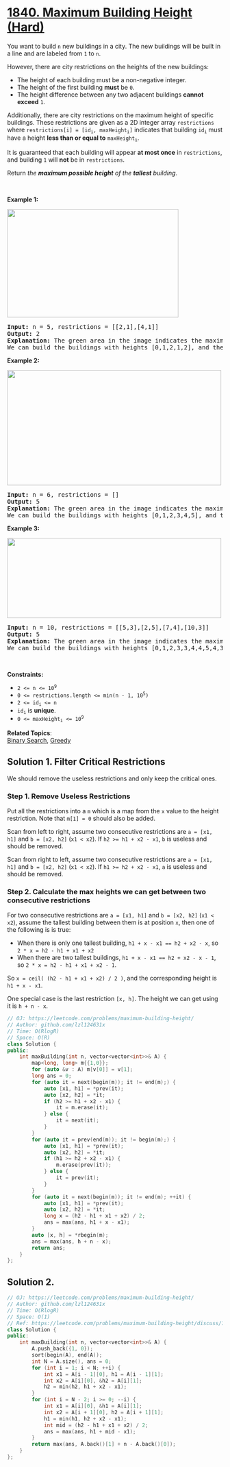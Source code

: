 # [1840. Maximum Building Height (Hard)](https://leetcode.com/problems/maximum-building-height/)

<p>You want to build <code>n</code> new buildings in a city. The new buildings will be built in a line and are labeled from <code>1</code> to <code>n</code>.</p>

<p>However, there are city restrictions on the heights of the new buildings:</p>

<ul>
	<li>The height of each building must be a non-negative integer.</li>
	<li>The height of the first building <strong>must</strong> be <code>0</code>.</li>
	<li>The height difference between any two adjacent buildings <strong>cannot exceed</strong> <code>1</code>.</li>
</ul>

<p>Additionally, there are city restrictions on the maximum height of specific buildings. These restrictions are given as a 2D integer array <code>restrictions</code> where <code>restrictions[i] = [id<sub>i</sub>, maxHeight<sub>i</sub>]</code> indicates that building <code>id<sub>i</sub></code> must have a height <strong>less than or equal to</strong> <code>maxHeight<sub>i</sub></code>.</p>

<p>It is guaranteed that each building will appear <strong>at most once</strong> in <code>restrictions</code>, and building <code>1</code> will <strong>not</strong> be in <code>restrictions</code>.</p>

<p>Return <em>the <strong>maximum possible height</strong> of the <strong>tallest</strong> building</em>.</p>

<p>&nbsp;</p>
<p><strong>Example 1:</strong></p>
<img alt="" src="https://assets.leetcode.com/uploads/2021/04/08/ic236-q4-ex1-1.png" style="width: 400px; height: 253px;">
<pre><strong>Input:</strong> n = 5, restrictions = [[2,1],[4,1]]
<strong>Output:</strong> 2
<strong>Explanation:</strong> The green area in the image indicates the maximum allowed height for each building.
We can build the buildings with heights [0,1,2,1,2], and the tallest building has a height of 2.</pre>

<p><strong>Example 2:</strong></p>
<img alt="" src="https://assets.leetcode.com/uploads/2021/04/08/ic236-q4-ex2.png" style="width: 500px; height: 269px;">
<pre><strong>Input:</strong> n = 6, restrictions = []
<strong>Output:</strong> 5
<strong>Explanation:</strong> The green area in the image indicates the maximum allowed height for each building.
We can build the buildings with heights [0,1,2,3,4,5], and the tallest building has a height of 5.
</pre>

<p><strong>Example 3:</strong></p>
<img alt="" src="https://assets.leetcode.com/uploads/2021/04/08/ic236-q4-ex3.png" style="width: 500px; height: 187px;">
<pre><strong>Input:</strong> n = 10, restrictions = [[5,3],[2,5],[7,4],[10,3]]
<strong>Output:</strong> 5
<strong>Explanation:</strong> The green area in the image indicates the maximum allowed height for each building.
We can build the buildings with heights [0,1,2,3,3,4,4,5,4,3], and the tallest building has a height of 5.
</pre>

<p>&nbsp;</p>
<p><strong>Constraints:</strong></p>

<ul>
	<li><code>2 &lt;= n &lt;= 10<sup>9</sup></code></li>
	<li><code>0 &lt;= restrictions.length &lt;= min(n - 1, 10<sup>5</sup>)</code></li>
	<li><code>2 &lt;= id<sub>i</sub> &lt;= n</code></li>
	<li><code>id<sub>i</sub></code>&nbsp;is <strong>unique</strong>.</li>
	<li><code>0 &lt;= maxHeight<sub>i</sub> &lt;= 10<sup>9</sup></code></li>
</ul>


**Related Topics**:  
[Binary Search](https://leetcode.com/tag/binary-search/), [Greedy](https://leetcode.com/tag/greedy/)

## Solution 1. Filter Critical Restrictions

We should remove the useless restrictions and only keep the critical ones.

### Step 1. Remove Useless Restrictions

Put all the restrictions into a `m` which is a map from the `x` value to the height restriction. Note that `m[1] = 0` should also be added.

Scan from left to right, assume two consecutive restrictions are `a = [x1, h1]` and `b = [x2, h2]` (`x1 < x2`). If `h2 >= h1 + x2 - x1`, `b` is useless and should be removed.

Scan from right to left, assume two consecutive restrictions are `a = [x1, h1]` and `b = [x2, h2]` (`x1 < x2`). If `h1 >= h2 + x2 - x1`, `a` is useless and should be removed.

### Step 2. Calculate the max heights we can get between two consecutive restrictions

For two consecutive restrictions are `a = [x1, h1]` and `b = [x2, h2]` (`x1 < x2`), assume the tallest building between them is at position `x`, then one of the following is is true:

* When there is only one tallest building, `h1 + x - x1 == h2 + x2 - x`, so `2 * x = h2 - h1 + x1 + x2`
* When there are two tallest buildings, `h1 + x - x1 == h2 + x2 - x - 1`, so `2 * x = h2 - h1 + x1 + x2 - 1`.

So `x = ceil( (h2 - h1 + x1 + x2) / 2 )`, and the corresponding height is `h1 + x - x1`.

One special case is the last restriction `[x, h]`. The height we can get using it is `h + n - x`.

```cpp
// OJ: https://leetcode.com/problems/maximum-building-height/
// Author: github.com/lzl124631x
// Time: O(RlogR)
// Space: O(R)
class Solution {
public:
    int maxBuilding(int n, vector<vector<int>>& A) {
        map<long, long> m{{1,0}};
        for (auto &v : A) m[v[0]] = v[1];
        long ans = 0;
        for (auto it = next(begin(m)); it != end(m);) {
            auto [x1, h1] = *prev(it);
            auto [x2, h2] = *it;
            if (h2 >= h1 + x2 - x1) {
                it = m.erase(it);
            } else {
                it = next(it);
            }
        }
        for (auto it = prev(end(m)); it != begin(m);) {
            auto [x1, h1] = *prev(it);
            auto [x2, h2] = *it;
            if (h1 >= h2 + x2 - x1) {
                m.erase(prev(it));
            } else {
                it = prev(it);
            }
        }
        for (auto it = next(begin(m)); it != end(m); ++it) {
            auto [x1, h1] = *prev(it);
            auto [x2, h2] = *it;
            long x = (h2 - h1 + x1 + x2) / 2;
            ans = max(ans, h1 + x - x1);
        }
        auto [x, h] = *rbegin(m);
        ans = max(ans, h + n - x);
        return ans;
    }
};
```

## Solution 2.

```cpp
// OJ: https://leetcode.com/problems/maximum-building-height/
// Author: github.com/lzl124631x
// Time: O(RlogR)
// Space: O(1)
// Ref: https://leetcode.com/problems/maximum-building-height/discuss/1175047/PythonC%2B%2B-greedy-solution-with-visual-explanation-O(MlogM)
class Solution {
public:
    int maxBuilding(int n, vector<vector<int>>& A) {
        A.push_back({1, 0});
        sort(begin(A), end(A));
        int N = A.size(), ans = 0;
        for (int i = 1; i < N; ++i) {
            int x1 = A[i - 1][0], h1 = A[i - 1][1];
            int x2 = A[i][0], &h2 = A[i][1];
            h2 = min(h2, h1 + x2 - x1);
        }
        for (int i = N - 2; i >= 0; --i) {
            int x1 = A[i][0], &h1 = A[i][1];
            int x2 = A[i + 1][0], h2 = A[i + 1][1];
            h1 = min(h1, h2 + x2 - x1);
            int mid = (h2 - h1 + x1 + x2) / 2;
            ans = max(ans, h1 + mid - x1);
        }
        return max(ans, A.back()[1] + n - A.back()[0]);
    }
};
```